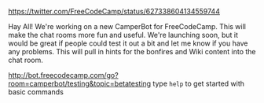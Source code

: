 https://twitter.com/FreeCodeCamp/status/627338604134559744

Hay All! We're working on a new CamperBot for FreeCodeCamp. 
This will make the chat rooms more fun and useful. 
We're launching soon, but it would be great if people could test it out a bit and let me know if you have any problems.
This will pull in hints for the bonfires and Wiki content into the chat room.

http://bot.freecodecamp.com/go?room=camperbot/testing&topic=betatesting
type `help` to get started with basic commands